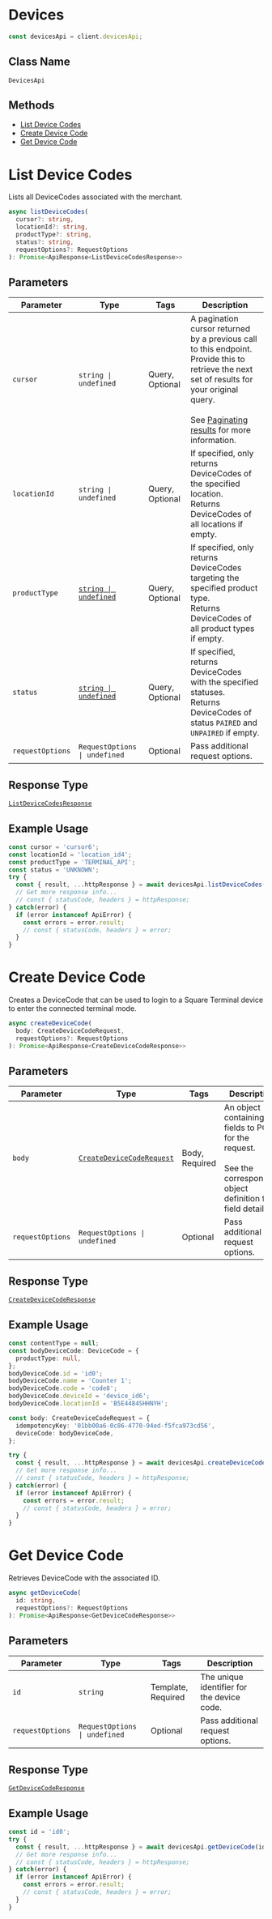 # Devices

```ts
const devicesApi = client.devicesApi;
```

## Class Name

`DevicesApi`

## Methods

* [List Device Codes](../../doc/api/devices.md#list-device-codes)
* [Create Device Code](../../doc/api/devices.md#create-device-code)
* [Get Device Code](../../doc/api/devices.md#get-device-code)


# List Device Codes

Lists all DeviceCodes associated with the merchant.

```ts
async listDeviceCodes(
  cursor?: string,
  locationId?: string,
  productType?: string,
  status?: string,
  requestOptions?: RequestOptions
): Promise<ApiResponse<ListDeviceCodesResponse>>
```

## Parameters

| Parameter | Type | Tags | Description |
|  --- | --- | --- | --- |
| `cursor` | `string \| undefined` | Query, Optional | A pagination cursor returned by a previous call to this endpoint.<br>Provide this to retrieve the next set of results for your original query.<br><br>See [Paginating results](../../https://developer.squareup.com/docs/working-with-apis/pagination) for more information. |
| `locationId` | `string \| undefined` | Query, Optional | If specified, only returns DeviceCodes of the specified location.<br>Returns DeviceCodes of all locations if empty. |
| `productType` | [`string \| undefined`](../../doc/models/product-type.md) | Query, Optional | If specified, only returns DeviceCodes targeting the specified product type.<br>Returns DeviceCodes of all product types if empty. |
| `status` | [`string \| undefined`](../../doc/models/device-code-status.md) | Query, Optional | If specified, returns DeviceCodes with the specified statuses.<br>Returns DeviceCodes of status `PAIRED` and `UNPAIRED` if empty. |
| `requestOptions` | `RequestOptions \| undefined` | Optional | Pass additional request options. |

## Response Type

[`ListDeviceCodesResponse`](../../doc/models/list-device-codes-response.md)

## Example Usage

```ts
const cursor = 'cursor6';
const locationId = 'location_id4';
const productType = 'TERMINAL_API';
const status = 'UNKNOWN';
try {
  const { result, ...httpResponse } = await devicesApi.listDeviceCodes(cursor, locationId, productType, status);
  // Get more response info...
  // const { statusCode, headers } = httpResponse;
} catch(error) {
  if (error instanceof ApiError) {
    const errors = error.result;
    // const { statusCode, headers } = error;
  }
}
```


# Create Device Code

Creates a DeviceCode that can be used to login to a Square Terminal device to enter the connected
terminal mode.

```ts
async createDeviceCode(
  body: CreateDeviceCodeRequest,
  requestOptions?: RequestOptions
): Promise<ApiResponse<CreateDeviceCodeResponse>>
```

## Parameters

| Parameter | Type | Tags | Description |
|  --- | --- | --- | --- |
| `body` | [`CreateDeviceCodeRequest`](../../doc/models/create-device-code-request.md) | Body, Required | An object containing the fields to POST for the request.<br><br>See the corresponding object definition for field details. |
| `requestOptions` | `RequestOptions \| undefined` | Optional | Pass additional request options. |

## Response Type

[`CreateDeviceCodeResponse`](../../doc/models/create-device-code-response.md)

## Example Usage

```ts
const contentType = null;
const bodyDeviceCode: DeviceCode = {
  productType: null,
};
bodyDeviceCode.id = 'id0';
bodyDeviceCode.name = 'Counter 1';
bodyDeviceCode.code = 'code8';
bodyDeviceCode.deviceId = 'device_id6';
bodyDeviceCode.locationId = 'B5E4484SHHNYH';

const body: CreateDeviceCodeRequest = {
  idempotencyKey: '01bb00a6-0c86-4770-94ed-f5fca973cd56',
  deviceCode: bodyDeviceCode,
};

try {
  const { result, ...httpResponse } = await devicesApi.createDeviceCode(body);
  // Get more response info...
  // const { statusCode, headers } = httpResponse;
} catch(error) {
  if (error instanceof ApiError) {
    const errors = error.result;
    // const { statusCode, headers } = error;
  }
}
```


# Get Device Code

Retrieves DeviceCode with the associated ID.

```ts
async getDeviceCode(
  id: string,
  requestOptions?: RequestOptions
): Promise<ApiResponse<GetDeviceCodeResponse>>
```

## Parameters

| Parameter | Type | Tags | Description |
|  --- | --- | --- | --- |
| `id` | `string` | Template, Required | The unique identifier for the device code. |
| `requestOptions` | `RequestOptions \| undefined` | Optional | Pass additional request options. |

## Response Type

[`GetDeviceCodeResponse`](../../doc/models/get-device-code-response.md)

## Example Usage

```ts
const id = 'id0';
try {
  const { result, ...httpResponse } = await devicesApi.getDeviceCode(id);
  // Get more response info...
  // const { statusCode, headers } = httpResponse;
} catch(error) {
  if (error instanceof ApiError) {
    const errors = error.result;
    // const { statusCode, headers } = error;
  }
}
```

